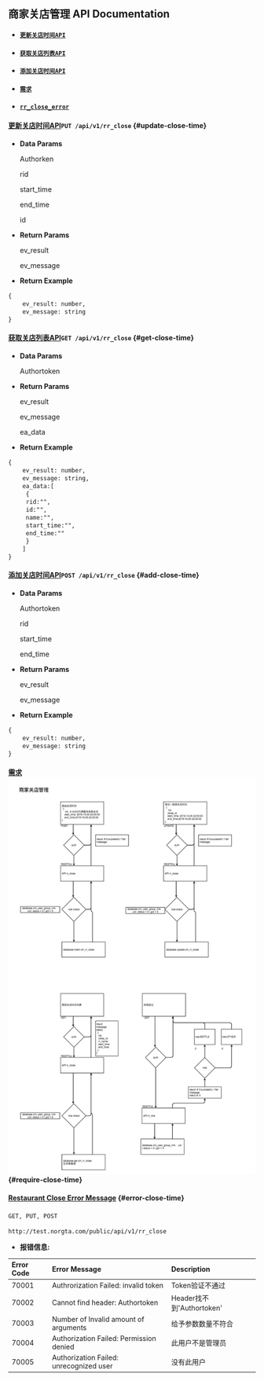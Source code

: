 ## 商家关店管理 API Documentation

* #### [`更新关店时间API`](#update-close-time)
* #### [`获取关店列表API`](#get-close-time)
* #### [`添加关店时间API`](#add-close-time)
* #### [`需求`](#require-close-time)
* #### [`rr_close_error`](#error-close-time)

#### 

#### [更新关店时间API](/chapter1/shang-jia-guan-dian-guanli-api-documentation/geng-xin-guan-dian-shi-jian-api.md)`PUT /api/v1/rr_close` {#update-close-time}

* **Data Params**

  Authorken

  rid

  start\_time

  end\_time

  id

* **Return Params**

  ev\_result

  ev\_message

* **Return Example**

```
{
    ev_result: number,
    ev_message: string
}
```

#### 

#### [获取关店列表API](/chapter1/shang-jia-guan-dian-guanli-api-documentation/huo-qu-guan-dian-lie-biao-api.md)`GET /api/v1/rr_close` {#get-close-time}

* **Data Params**

  Authortoken

* **Return Params**

  ev\_result

  ev\_message

  ea\_data

* **Return Example**

```
{
    ev_result: number,
    ev_message: string,
    ea_data:[
     {
     rid:"",
     id:"",
     name:"",
     start_time:"",
     end_time:""
     }
    ]
}
```

#### 

#### [添加关店时间API](/chapter1/shang-jia-guan-dian-guanli-api-documentation/tian-jia-guan-dian-shi-jian-api.md)`POST /api/v1/rr_close` {#add-close-time}

* **Data Params**

  Authortoken

  rid

  start\_time

  end\_time

* **Return Params**

  ev\_result

  ev\_message

* **Return Example**

```
{
    ev_result: number,
    ev_message: string
}
```

#### 

#### [需求![](/assets/需求.jpg)](/chapter1/shang-jia-guan-dian-guanli-api-documentation/xu-qiu.md) {#require-close-time}

#### [Restaurant Close Error Message](/chapter1/shang-jia-guan-dian-guanli-api-documentation/restaurant-close-error-message.md) {#error-close-time}

`GET, PUT, POST`

`http://test.norgta.com/public/api/v1/rr_close`

* **报错信息:**

| Error Code | Error Message | Description |
| :--- | :--- | :--- |
| 70001 | Authrorization Failed: invalid token | Token验证不通过 |
| 70002 | Cannot find header: Authortoken | Header找不到'Authortoken' |
| 70003 | Number of Invalid amount of arguments | 给予参数数量不符合 |
| 70004 | Authorization Failed: Permission denied | 此用户不是管理员 |
| 70005 | Authorization Failed: unrecognized user | 没有此用户 |



